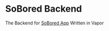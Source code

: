 # SoBored Backend

The Backend for [SoBored App](https://github.com/YSBoomOfficial/SoBored) Written in Vapor
